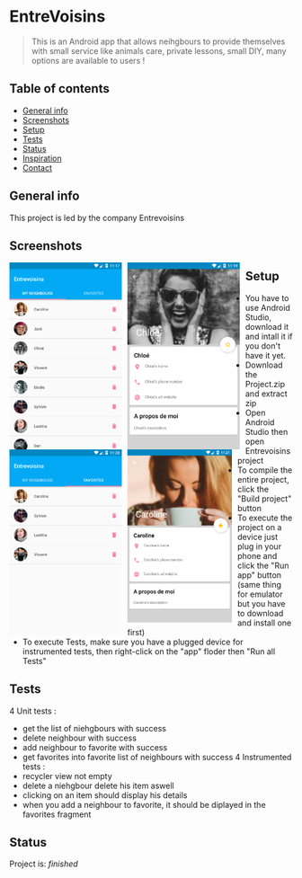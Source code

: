 # EntreVoisins
> This is an Android app that allows neihgbours to provide themselves with small service like animals care, private lessons, small DIY, many options are available to users !

## Table of contents
* [General info](#general-info)
* [Screenshots](#screenshots)
* [Setup](#setup)
* [Tests](#tests)
* [Status](#status)
* [Inspiration](#inspiration)
* [Contact](#contact)

## General info
This project is led by the company Entrevoisins

## Screenshots
<img src="/img/screenshot_app_1.png"
     style="float: left; margin-right: 10px;"
     width="200"/> <img src="/img/screenshot_app_2.png"
     style="float: left; margin-right: 10px;"
     width="200"/> <img src="/img/screenshot_app_3.png"
     style="float: left; margin-right: 10px;"
     width="200"/> <img src="/img/screenshot_app_4.png"
     style="float: left; margin-right: 10px;"
     width="186"/> 	

## Setup
- You have to use Android Studio, download it and intall it if you don't have it yet.
- Download the Project.zip and extract zip
- Open Android Studio then open Entrevoisins project
- To compile the entire project, click the "Build project" button
- To execute the project on a device just plug in your phone and click the "Run app" button
  (same thing for emulator but you have to download and install one first)
- To execute Tests, make sure you have a plugged device for instrumented tests, then right-click on the "app" floder then "Run all Tests"
  

## Tests
4 Unit tests :
- get the list of niehgbours with success
- delete neighbour with success
- add neighbour to favorite with success
- get favorites into favorite list of neighbours with success
4 Instrumented tests :
- recycler view not empty
- delete a niehgbour delete his item aswell
- clicking on an item should display his details
- when you add a neighbour to favorite, it should be diplayed in the favorites fragment

## Status
Project is:  _finished_
